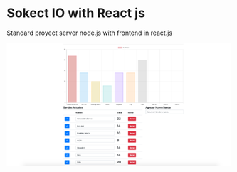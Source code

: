 # Sokect IO with React js
Standard proyect server node.js with frontend in react.js 

![alt text](https://raw.githubusercontent.com/valenzuela21/Sokect-IO-Standar-Frontend-Bakend/main/image-progect.png)

